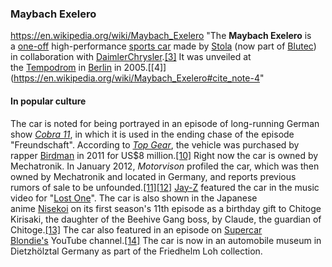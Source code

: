 ### Maybach Exelero
https://en.wikipedia.org/wiki/Maybach_Exelero
"The **Maybach Exelero** is a [one-off](https://en.wikipedia.org/wiki/One-off "One-off") high-performance [sports car](https://en.wikipedia.org/wiki/Sports_car "Sports car") made by [Stola](https://en.wikipedia.org/wiki/Stola_(automotive_company) "Stola (automotive company)") (now part of [Blutec](https://en.wikipedia.org/wiki/Blutec "Blutec")) in collaboration with [DaimlerChrysler](https://en.wikipedia.org/wiki/DaimlerChrysler "DaimlerChrysler").[[3]](https://en.wikipedia.org/wiki/Maybach_Exelero#cite_note-3) It was unveiled at the [Tempodrom](https://en.wikipedia.org/wiki/Tempodrom "Tempodrom") in [Berlin](https://en.wikipedia.org/wiki/Berlin "Berlin") in 2005.[[4]](https://en.wikipedia.org/wiki/Maybach_Exelero#cite_note-4"

#### In popular culture
The car is noted for being portrayed in an episode of long-running German show _[Cobra 11](https://en.wikipedia.org/wiki/Alarm_f%C3%BCr_Cobra_11_%E2%80%93_Die_Autobahnpolizei "Alarm für Cobra 11 – Die Autobahnpolizei")_, in which it is used in the ending chase of the episode "Freundschaft".
According to _[Top Gear](https://en.wikipedia.org/wiki/Top_Gear_(2002_TV_series) "Top Gear (2002 TV series)")_, the vehicle was purchased by rapper [Birdman](https://en.wikipedia.org/wiki/Birdman_(rapper) "Birdman (rapper)") in 2011 for US$8 million.[[10]](https://en.wikipedia.org/wiki/Maybach_Exelero#cite_note-10) Right now the car is owned by Mechatronik. In January 2012, _Motorvison_ profiled the car, which was then owned by Mechatronik and located in Germany, and reports previous rumors of sale to be unfounded.[[11]](https://en.wikipedia.org/wiki/Maybach_Exelero#cite_note-11)[[12]](https://en.wikipedia.org/wiki/Maybach_Exelero#cite_note-12)
[Jay-Z](https://en.wikipedia.org/wiki/Jay-Z "Jay-Z") featured the car in the music video for "[Lost One](https://en.wikipedia.org/wiki/Lost_One "Lost One")".
The car is also shown in the Japanese anime [Nisekoi](https://en.wikipedia.org/wiki/Nisekoi "Nisekoi") on its first season's 11th episode as a birthday gift to Chitoge Kirisaki, the daughter of the Beehive Gang boss, by Claude, the guardian of Chitoge.[[13]](https://en.wikipedia.org/wiki/Maybach_Exelero#cite_note-13)
The car also featured in an episode on [Supercar Blondie's](https://en.wikipedia.org/wiki/Alexandra_Mary_Hirschi "Alexandra Mary Hirschi") YouTube channel.[[14]](https://en.wikipedia.org/wiki/Maybach_Exelero#cite_note-14)
The car is now in an automobile museum in Dietzhölztal Germany as part of the Friedhelm Loh collection.